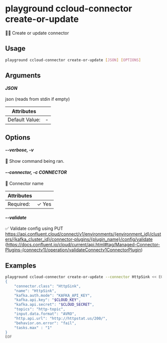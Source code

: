# playground ccloud-connector create-or-update

🧑‍🎨  Create or update connector

## Usage

```bash
playground ccloud-connector create-or-update [JSON] [OPTIONS]
```

## Arguments

#### *JSON*

json (reads from stdin if empty)

| Attributes      | &nbsp;
|-----------------|-------------
| Default Value:  | -

## Options

#### *--verbose, -v*

🐞 Show command being ran.

#### *--connector, -c CONNECTOR*

🔗 Connector name

| Attributes      | &nbsp;
|-----------------|-------------
| Required:       | ✓ Yes

#### *--validate*

✅ Validate config using PUT https://api.confluent.cloud/connect/v1/environments/{environment_id}/clusters/{kafka_cluster_id}/connector-plugins/{plugin_name}/config/validate (https://docs.confluent.io/cloud/current/api.html#tag/Managed-Connector-Plugins-(connectv1)/operation/validateConnectv1ConnectorPlugin)

## Examples

```bash
playground ccloud-connector create-or-update --connector HttpSink << EOF
{
    "connector.class": "HttpSink",
    "name": "HttpSink",
    "kafka.auth.mode": "KAFKA_API_KEY",
    "kafka.api.key": "$CLOUD_KEY",
    "kafka.api.secret": "$CLOUD_SECRET",
    "topics": "http-topic",
    "input.data.format": "AVRO",
    "http.api.url": "http://httpstat.us/200/",
    "behavior.on.error": "fail",
    "tasks.max" : "1"
}
EOF

```


